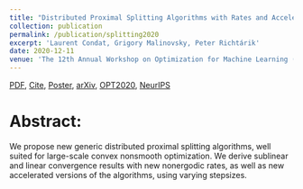 ```yaml
---
title: "Distributed Proximal Splitting Algorithms with Rates and Acceleration"
collection: publication
permalink: /publication/splitting2020
excerpt: 'Laurent Condat, Grigory Malinovsky, Peter Richtárik'
date: 2020-12-11
venue: 'The 12th Annual Workshop on Optimization for Machine Learning (NeurIPS Workshop OPT2020), Spotlight'
---
```

[PDF](https://arxiv.org/pdf/2010.00952.pdf), [Cite](https://scholar.googleusercontent.com/scholar.bib?q=info:qe_G0ZhAwXEJ:scholar.google.com/&output=citation&scisdr=CgXs1Zy1EKfp3RDzxU0:AAGBfm0AAAAAX-r23U0xNE0QYPA9OEoXk6nGFOfzaONP&scisig=AAGBfm0AAAAAX-r23TeAqSVxZEwxdL4jx28qNfCNrmJl&scisf=4&ct=citation&cd=-1&hl=en), [Poster](https://opt-ml.org/posters/2020/poster_31.png), [arXiv](https://arxiv.org/abs/2010.00952), [OPT2020](https://opt-ml.org/papers.html), [NeurIPS](https://nips.cc/Conferences/2020/Schedule?showEvent=16149)  

Abstract:
======
We propose new generic distributed proximal splitting algorithms, well suited for large-scale convex nonsmooth optimization. We derive sublinear and linear convergence results with new nonergodic rates, as well as new accelerated versions of the algorithms, using varying stepsizes.

